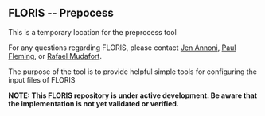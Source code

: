 ## FLORIS -- Prepocess

This is a temporary location for the preprocess tool

For any questions regarding FLORIS, please contact [Jen Annoni](mailto:jennifer.annoni@nrel.gov), [Paul Fleming](mailto:paul.fleming@nrel.gov), or [Rafael Mudafort](mailto:rafael.mudafort@nrel.gov).


The purpose of the tool is to provide helpful simple tools for configuring the input files of FLORIS


**NOTE: This FLORIS repository is under active development. Be aware that the implementation is not yet validated or verified.**

